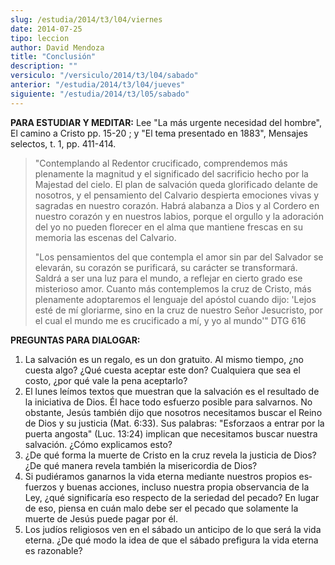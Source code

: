 ```yaml
---
slug: /estudia/2014/t3/l04/viernes
date: 2014-07-25
tipo: leccion
author: David Mendoza
title: "Conclusión"
description: ""
versiculo: "/versiculo/2014/t3/l04/sabado"
anterior: "/estudia/2014/t3/l04/jueves"
siguiente: "/estudia/2014/t3/l05/sabado"
---
```


**PARA ESTUDIAR Y MEDITAR:** Lee "La más urgente necesidad del hombre", El camino a Cristo pp. 15-20 ; y "El tema presentado en 1883", Mensajes selectos, t. 1, pp. 411-414.

> "Contemplando al Redentor crucificado, comprendemos más plenamente la magnitud y el significado del sacrificio hecho por la Majestad del cielo. El plan de salvación queda glorificado delante de nosotros, y el pensamiento del Calvario despierta emociones vivas y sagradas en nuestro corazón. Habrá ala­banza a Dios y al Cordero en nuestro corazón y en nuestros labios, porque el orgullo y la adoración del yo no pueden florecer en el alma que mantiene frescas en su memoria las escenas del Calvario.
>
> "Los pensamientos del que contempla el amor sin par del Salvador se ele­varán, su corazón se purificará, su carácter se transformará. Saldrá a ser una luz para el mundo, a reflejar en cierto grado ese misterioso amor. Cuanto más contemplemos la cruz de Cristo, más plenamente adoptaremos el lenguaje del apóstol cuando dijo: 'Lejos esté de mí gloriarme, sino en la cruz de nuestro Señor Jesucristo, por el cual el mundo me es crucificado a mí, y yo al mundo'" DTG 616

**PREGUNTAS PARA DIALOGAR:**

1.  La salvación es un regalo, es un don gratuito. Al mismo tiempo, ¿no cuesta algo? ¿Qué cuesta aceptar este don? Cualquiera que sea el costo, ¿por qué vale la pena aceptarlo?
2.  El lunes leímos textos que muestran que la salvación es el resultado de la iniciativa de Dios. Él hace todo esfuerzo posible para salvarnos. No obstante, Jesús también dijo que nosotros necesitamos buscar el Reino de Dios y su jus­ticia (Mat. 6:33). Sus palabras: "Esforzaos a entrar por la puerta angosta" (Luc. 13:24) implican que necesitamos buscar nuestra salvación. ¿Cómo explicamos esto?
3.  ¿De qué forma la muerte de Cristo en la cruz revela la justicia de Dios? ¿De qué manera revela también la misericordia de Dios?
4.  Si pudiéramos ganarnos la vida eterna mediante nuestros propios es­fuerzos y buenas acciones, incluso nuestra propia observancia de la Ley, ¿qué significaría eso respecto de la seriedad del pecado? En lugar de eso, piensa en cuán malo debe ser el pecado que solamente la muerte de Jesús puede pagar por él.
5.  Los judíos religiosos ven en el sábado un anticipo de lo que será la vida eterna. ¿De qué modo la idea de que el sábado prefigura la vida eterna es razonable?
